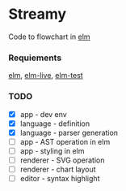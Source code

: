 # Streamy

Code to flowchart in [elm](https://elm-lang.org/)

### Requiements

[elm](https://guide.elm-lang.org/install.html), [elm-live](https://github.com/wking-io/elm-live), [elm-test](https://github.com/elm-explorations/test)

### TODO

- [x] app - dev env
- [x] language - definition
- [x] language - parser generation
- [ ] app - AST operation in elm
- [ ] app - styling in elm
- [ ] renderer - SVG operation
- [ ] renderer - chart layout
- [ ] editor - syntax highlight
